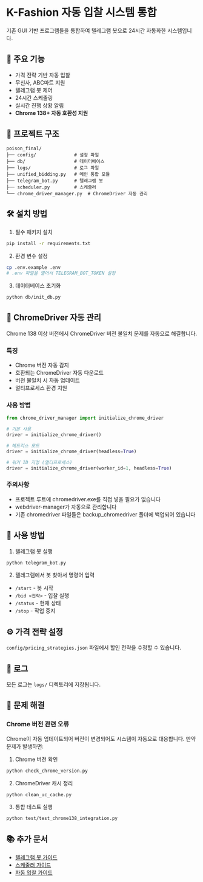 # K-Fashion 자동 입찰 시스템 통합

기존 GUI 기반 프로그램들을 통합하여 텔레그램 봇으로 24시간 자동화한 시스템입니다.

## 🚀 주요 기능

- 가격 전략 기반 자동 입찰
- 무신사, ABC마트 지원
- 텔레그램 봇 제어
- 24시간 스케줄링
- 실시간 진행 상황 알림
- **Chrome 138+ 자동 호환성 지원**

## 📁 프로젝트 구조

```
poison_final/
├── config/              # 설정 파일
├── db/                  # 데이터베이스
├── logs/                # 로그 파일
├── unified_bidding.py   # 메인 통합 모듈
├── telegram_bot.py      # 텔레그램 봇
├── scheduler.py         # 스케줄러
└── chrome_driver_manager.py  # ChromeDriver 자동 관리
```

## 🛠️ 설치 방법

1. 필수 패키지 설치
```bash
pip install -r requirements.txt
```

2. 환경 변수 설정
```bash
cp .env.example .env
# .env 파일을 열어서 TELEGRAM_BOT_TOKEN 설정
```

3. 데이터베이스 초기화
```bash
python db/init_db.py
```

## 🌟 ChromeDriver 자동 관리

Chrome 138 이상 버전에서 ChromeDriver 버전 불일치 문제를 자동으로 해결합니다.

### 특징
- Chrome 버전 자동 감지
- 호환되는 ChromeDriver 자동 다운로드
- 버전 불일치 시 자동 업데이트
- 멀티프로세스 환경 지원

### 사용 방법
```python
from chrome_driver_manager import initialize_chrome_driver

# 기본 사용
driver = initialize_chrome_driver()

# 헤드리스 모드
driver = initialize_chrome_driver(headless=True)

# 워커 ID 지정 (멀티프로세스)
driver = initialize_chrome_driver(worker_id=1, headless=True)
```

### 주의사항
- 프로젝트 루트에 chromedriver.exe를 직접 넣을 필요가 없습니다
- webdriver-manager가 자동으로 관리합니다
- 기존 chromedriver 파일들은 backup_chromedriver 폴더에 백업되어 있습니다

## 🤖 사용 방법

1. 텔레그램 봇 실행
```bash
python telegram_bot.py
```

2. 텔레그램에서 봇 찾아서 명령어 입력
- `/start` - 봇 시작
- `/bid <전략>` - 입찰 실행
- `/status` - 현재 상태
- `/stop` - 작업 중지

## ⚙️ 가격 전략 설정

`config/pricing_strategies.json` 파일에서 할인 전략을 수정할 수 있습니다.

## 📝 로그

모든 로그는 `logs/` 디렉토리에 저장됩니다.

## 🔧 문제 해결

### Chrome 버전 관련 오류
Chrome이 자동 업데이트되어 버전이 변경되어도 시스템이 자동으로 대응합니다.
만약 문제가 발생하면:

1. Chrome 버전 확인
```bash
python check_chrome_version.py
```

2. ChromeDriver 캐시 정리
```bash
python clean_uc_cache.py
```

3. 통합 테스트 실행
```bash
python test/test_chrome138_integration.py
```

## 📚 추가 문서

- [텔레그램 봇 가이드](TELEGRAM_BOT_GUIDE.md)
- [스케줄러 가이드](SCHEDULER_GUIDE.md)
- [자동 입찰 가이드](AUTO_BIDDING_GUIDE.md)
